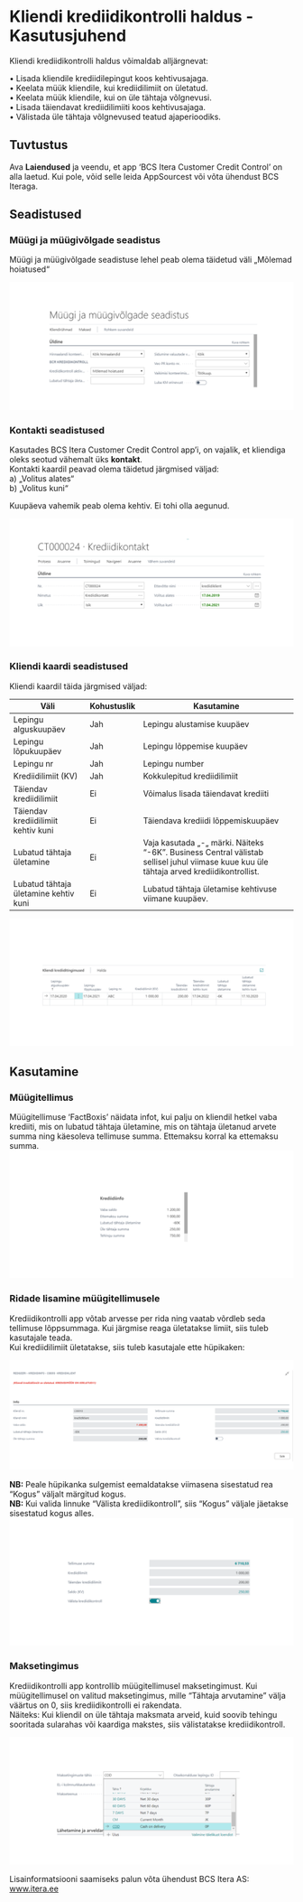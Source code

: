 # Kliendi krediidikontrolli haldus  - Kasutusjuhend

Kliendi krediidikontrolli haldus võimaldab alljärgnevat:

•	Lisada kliendile krediidilepingut koos kehtivusajaga.  
•	Keelata müük kliendile, kui krediidilimiit on ületatud.  
•	Keelata müük kliendile, kui on üle tähtaja võlgnevusi.   
•	Lisada täiendavat krediidilimiiti koos kehtivusajaga.  
•	Välistada üle tähtaja võlgnevused teatud ajaperioodiks.  

## Tuvtustus
Ava **Laiendused** ja veendu, et app ‘BCS Itera Customer Credit Control’ on alla laetud. Kui pole, võid selle leida AppSourcest või võta ühendust BCS Iteraga.
 

## Seadistused
### Müügi ja müügivõlgade seadistus
Müügi ja müügivõlgade seadistuse lehel peab olema täidetud  väli „Mõlemad hoiatused“

![SalesReceivSetup_est](SalesReceivSetup_est.png)
  
### Kontakti seadistused
Kasutades BCS Itera Customer Credit Control app’i, on vajalik, et kliendiga oleks seotud vähemalt üks **kontakt**.  
Kontakti kaardil peavad olema täidetud järgmised väljad:  
a)	„Volitus alates“  
b)	„Volitus kuni“  

Kuupäeva vahemik peab olema kehtiv. Ei tohi olla aegunud.

![ContactCard_est](ContactCard_est.png)
 
### Kliendi kaardi seadistused  
Kliendi kaardil täida järgmised väljad:  

|**Väli**|**Kohustuslik**|**Kasutamine**|
|-|-|-|
|Lepingu alguskuupäev|Jah|Lepingu alustamise kuupäev|
|Lepingu lõpukuupäev|Jah|Lepingu lõppemise kuupäev|
|Lepingu nr|Jah|Lepingu number|
|Krediidilimiit (KV)|Jah|Kokkulepitud krediidilimiit|
|Täiendav krediidilimiit|Ei|Võimalus lisada täiendavat krediiti|
|Täiendav krediidilimiit kehtiv kuni|Ei|Täiendava krediidi lõppemiskuupäev|
|Lubatud tähtaja ületamine|Ei|Vaja kasutada „-„ märki. Näiteks “-6K”. Business Central välistab sellisel juhul viimase kuue kuu üle tähtaja arved krediidikontrollist.| 
|Lubatud tähtaja ületamine kehtiv kuni|Ei|Lubatud tähtaja ületamise kehtivuse viimane kuupäev.|  

![CustomerCard_est](CustomerCard_est.png)
 
## Kasutamine  
### Müügitellimus  
Müügitellimuse ‘FactBoxis’ näidata infot, kui palju on kliendil hetkel vaba krediiti, mis on lubatud tähtaja ületamine, mis on tähtaja ületanud arvete summa ning käesoleva tellimuse summa.  Ettemaksu korral ka ettemaksu summa.
![FactBox_est](FactBox_est.png)
 
### Ridade lisamine müügitellimusele  
Krediidikontrolli app võtab arvesse per rida ning vaatab võrdleb seda tellimuse lõppsummaga. Kui järgmise reaga ületatakse limiit, siis tuleb kasutajale teada.  
Kui krediidilimiit ületatakse, siis tuleb kasutajale ette hüpikaken:
 
![PopUp_est](PopUp_est.png)
 
**NB:** Peale hüpikanka sulgemist eemaldatakse viimasena sisestatud rea “Kogus” väljalt märgitud kogus.    
**NB:** Kui valida linnuke “Välista krediidikontroll”, siis “Kogus” väljale jäetakse sisestatud kogus alles.   
![PopUp2_est](PopUp2_est.png)
 
### Maksetingimus  
Krediidikontrolli app kontrollib müügitellimusel maksetingimust. Kui müügitellimusel on valitud maksetingimus, mille “Tähtaja arvutamine” välja väärtus on 0, siis krediidikontrolli ei rakendata.  
Näiteks: Kui kliendil on üle tähtaja maksmata arveid, kuid soovib tehingu sooritada sularahas või kaardiga makstes, siis välistatakse krediidikontroll.  
  
![PaymenTerms_est](PaymentTerms_est.png)
 
Lisainformatsiooni saamiseks palun võta ühendust BCS Itera AS:  
www.itera.ee
